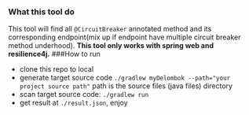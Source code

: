 ### What this tool do
This tool will find all `@CircuitBreaker` annotated method and its corresponding endpoint(mix up if endpoint have multiple circuit breaker method underhood). **This tool only works with spring web and resilience4j.**
###How to run
* clone this repo to local
* generate target source code `./gradlew myDelombok --path="your project source path"` path is the source files (java files) directory
* scan target source code: `./gradlew run`
* get result at `./result.json`, enjoy
